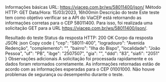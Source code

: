 Informações básicas
URL: https://viacep.com.br/ws/58011400/json/
Método HTTP: GET
Data/Hora: 15/03/2023, 16h00min
Descrição do teste
Este teste tem como objetivo verificar se a API do ViaCEP está retornando as informações corretas para o CEP 58011400. Para isso, foi realizada uma solicitação GET para a URL https://viacep.com.br/ws/58011400/json/.

Resultado do teste
Status da resposta HTTP: 200 OK
Corpo da resposta JSON:
json
Copy code
{
  "cep": "58011-400",
  "logradouro": "Avenida Redenção",
  "complemento": "",
  "bairro": "Ilha do Bispo",
  "localidade": "João Pessoa",
  "uf": "PB",
  "ibge": "2507507",
  "gia": "",
  "ddd": "83",
  "siafi": "2051"
}
Observações adicionais
A solicitação foi processada rapidamente e os dados foram retornados corretamente.
As informações retornadas estão de acordo com as informações esperadas para o CEP 01001000.
Não houve problemas de segurança ou desempenho durante o teste.